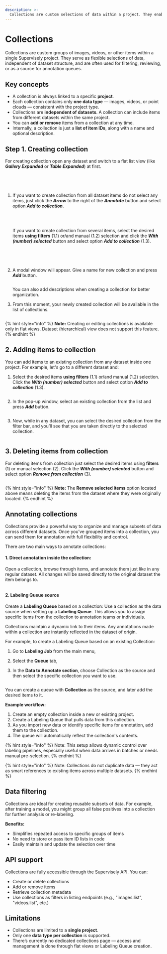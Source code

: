 ```yaml
---
description: >-
  Collections are custom selections of data within a project. They enable flexible filtering and control over annotation workflows.
---
```


# Collections

Collections are custom groups of images, videos, or other items within a single Supervisely project. They serve as flexible selections of data, independent of dataset structure, and are often used for filtering, reviewing, or as a source for annotation queues.

## Key concepts

- A collection is always linked to a specific **project**.
- Each collection contains only **one data type** — images, videos, or point clouds — consistent with the project type.
- Collections are **independent of datasets**. A collection can include items from different datasets within the same project.
- You can **add or remove** items from a collection at any time.
- Internally, a collection is just a **list of item IDs**, along with a name and optional description.

## Step 1. Creating collection

For creating collection open any dataset and switch to a flat list view (like _**Gallery Expanded**_ or _**Table Expanded**_) at first.

<figure><img src="../../.gitbook/assets/collections/collections_flat-list_view.png" alt=""><figcaption></figcaption></figure>

<br></br>
1. If you want to create collection from all dataset items do not select any items, just click the _**Arrow**_ to the right of the _**Annotate**_ button and select option _**Add to collection**_.

    <figure><img src="../../.gitbook/assets/collections/collections_create_all_items1.png" alt=""><figcaption></figcaption></figure>

    <br></br>
    If you want to create collection from several items, select the desired items **using filters** (1.1) or/and manual (1.2) selection and click the _**With (number) selected**_ button and select option _**Add to collection**_ (1.3).

    <figure><img src="../../.gitbook/assets/collections/collections_create_selected_items.png" alt=""><figcaption></figcaption></figure>

    <br></br>
2. A modal window will appear. Give a name for new collection and press _**Add**_ button.

    <figure><img src="../../.gitbook/assets/collections/collections_create_all_items2.png" alt=""><figcaption></figcaption></figure>

    You can also add descriptions when creating a collection for better organization.

3. From this moment, your newly created collection will be available in the list of collections.

    <figure><img src="../../.gitbook/assets/collections/collections_create_all_items3.png" alt=""><figcaption></figcaption></figure>

{% hint style="info" %}
**Note:** Creating or editing collections is available only in flat views. Dataset (hierarchical) view does not support this feature.
{% endhint %}

## 2. Adding items to collection

You can add items to an existing collection from any dataset inside one project. For example, let's go to a different dataset and:

1. Select the desired items **using filters** (1.1) or/and manual (1.2) selection. Click the _**With (number) selected**_ button and select option _**Add to collection**_ (1.3).

<figure><img src="../../.gitbook/assets/collections/collections_add_selected_items.png" alt=""><figcaption></figcaption></figure>

2. In the pop-up window, select an existing collection from the list and press _**Add**_ button.

<figure><img src="../../.gitbook/assets/collections/collections_add_selected_items2.png" alt=""><figcaption></figcaption></figure>

3. Now, while in any dataset, you can select the desired collection from the filter bar, and you’ll see that you are taken directly to the selected collection.

<figure><img src="../../.gitbook/assets/collections/collections_add_selected_items3.png" alt=""><figcaption></figcaption></figure>

## 3. Deleting items from collection

For deleting items from collection just select the desired items using **filters** (1) or manual selection (2). Click the _**With (number) selected**_ button and select option _**Remove from collection**_ (3).

<figure><img src="../../.gitbook/assets/collections/collections_delete_selected_items.png" alt=""><figcaption></figcaption></figure>

{% hint style="info" %}
**Note:** The **Remove selected items** option located above means deleting the items from the dataset where they were originally located.
{% endhint %}

## Annotating collections

Collections provide a powerful way to organize and manage subsets of data across different datasets. Once you’ve grouped items into a collection, you can send them for annotation with full flexibility and control.

There are two main ways to annotate collections:

#### 1. Direct annotation inside the collection:

Open a collection, browse through items, and annotate them just like in any regular dataset. All changes will be saved directly to the original dataset the item belongs to.

<figure><img src="../../.gitbook/assets/collections/collections_annotate.png" alt=""><figcaption></figcaption></figure>

#### 2. Labeling Queue source

Create a **Labeling Queue** based on a collection:
Use a collection as the data source when setting up a **Labeling Queue**. This allows you to assign specific items from the collection to annotation teams or individuals.

Collections maintain a dynamic link to their items. Any annotations made within a collection are instantly reflected in the dataset of origin.

For example, to create a Labeling Queue based on an existing Collection:

1. Go to **Labeling Job** from the main menu,

2. Select the **Queue** tab,

3. In the **Data to Annotate section**, choose Collection as the source and then select the specific collection you want to use.

<figure><img src="../../.gitbook/assets/collections/collections_queue.png" alt=""><figcaption></figcaption></figure>

You can create a queue with **Collection** as the source, and later add the desired items to it.

**Example workflow:**

1. Create an empty collection inside a new or existing project.
2. Create a Labeling Queue that pulls data from this collection.
3. As you import new data or identify specific items for annotation, add them to the collection.
4. The queue will automatically reflect the collection's contents.

{% hint style="info" %}
Note: This setup allows dynamic control over labeling pipelines, especially useful when data arrives in batches or needs manual pre-selection.
{% endhint %}

{% hint style="info" %} Note: Collections do not duplicate data — they act as smart references to existing items across multiple datasets. {% endhint %}

## Data filtering

Collections are ideal for creating reusable subsets of data. For example, after training a model, you might group all false positives into a collection for further analysis or re-labeling.

**Benefits:**

- Simplifies repeated access to specific groups of items
- No need to store or pass item ID lists in code
- Easily maintain and update the selection over time

## API support

Collections are fully accessible through the Supervisely API. You can:

* Create or delete collections
* Add or remove items
* Retrieve collection metadata
* Use collections as filters in listing endpoints (e.g., "images.list", "videos.list", etc.)

## Limitations

- Collections are limited to a **single project**.
- Only one **data type per collection** is supported.
- There’s currently no dedicated collections page — access and management is done through flat views or Labeling Queue creation.